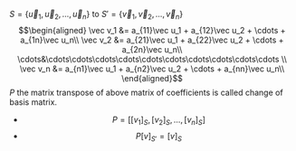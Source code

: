 $S=\left\{\vec u_1,\vec u_2,\dots,\vec u_n\right\}$ to $S'=\left\{\vec v_1,\vec v_2,\dots,\vec v_n\right\}$ 
$$\begin{aligned}
\vec v_1 &= a_{11}\vec u_1 + a_{12}\vec u_2 + \cdots + a_{1n}\vec u_n\\
\vec v_2 &= a_{21}\vec u_1 + a_{22}\vec u_2 + \cdots + a_{2n}\vec u_n\\
\cdots&\cdots\cdots\cdots\cdots\cdots\cdots\cdots\cdots\cdots\cdots \\
\vec v_n &= a_{n1}\vec u_1 + a_{n2}\vec u_2 + \cdots + a_{nn}\vec u_n\\
\end{aligned}$$
$P$ the matrix transpose of above matrix of coefficients is called change of basis matrix.
- $$P=\left[[v_1]_S,[v_2]_S,\dots,[v_n]_S\right]$$
- $$P[v]_{S'}=[v]_S$$